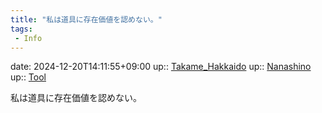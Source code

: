 ```yaml
---
title: "私は道具に存在価値を認めない。"
tags:
 - Info
---
```


date: 2024-12-20T14:11:55+09:00
up:: [Takame_Hakkaido](../Bar/Novel/Nacaria/Takame_Hakkaido.md)
up:: [Nanashino](../Bar/Novel/Nacaria/Nanashino.md)
up:: [Tool](../Bar/Novel/Topics/Tool.md)

私は道具に存在価値を認めない。